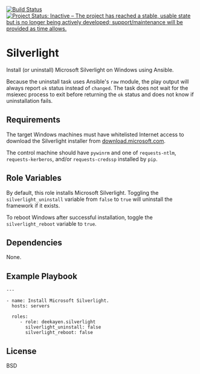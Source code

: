 [![Build Status](https://travis-ci.org/deekayen/ansible-role-silverlight.svg?branch=main)](https://travis-ci.org/deekayen/ansible-role-silverlight) [![Project Status: Inactive – The project has reached a stable, usable state but is no longer being actively developed; support/maintenance will be provided as time allows.](https://www.repostatus.org/badges/latest/inactive.svg)](https://www.repostatus.org/#inactive)

Silverlight
===========

Install (or uninstall) Microsoft Silverlight on Windows using Ansible.

Because the uninstall task uses Ansible's `raw` module, the play output will always report `ok` status instead of `changed`. The task does not wait for the msiexec process to exit before returning the `ok` status and does not know if uninstallation fails.

Requirements
------------

The target Windows machines must have whitelisted Internet access to download the Silverlight installer from [download.microsoft.com]().

The control machine should have `pywinrm` and one of `requests-ntlm`, `requests-kerberos`, and/or `requests-credssp` installed by `pip`.

Role Variables
--------------

By default, this role installs Microsoft Silverlight. Toggling the `silverlight_uninstall` variable from `false` to `true` will uninstall the framework if it exists.

To reboot Windows after successful installation, toggle the `silverlight_reboot` variable to `true`.

Dependencies
------------

None.

Example Playbook
----------------

    ---

    - name: Install Microsoft Silverlight.
      hosts: servers

      roles:
         - role: deekayen.silverlight
           silverlight_uninstall: false
           silverlight_reboot: false

License
-------

BSD
